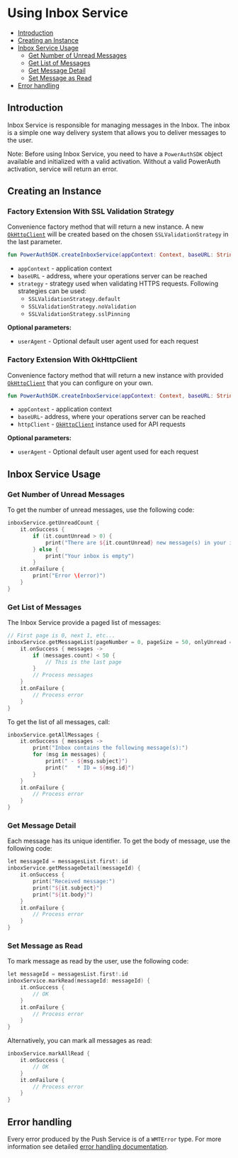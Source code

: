 # Using Inbox Service

<!-- begin remove -->
- [Introduction](#introduction)
- [Creating an Instance](#creating-an-instance)
- [Inbox Service Usage](#inbox-service-usage)
  - [Get Number of Unread Messages](#get-number-of-unread-messages)
  - [Get List of Messages](#get-list-of-messages)
  - [Get Message Detail](#get-message-detail)
  - [Set Message as Read](#set-message-as-read)
- [Error handling](#error-handling)

## Introduction
<!-- end -->

Inbox Service is responsible for managing messages in the Inbox. The inbox is a simple one way delivery system that allows you to deliver messages to the user.

<!-- begin box warning -->
Note: Before using Inbox Service, you need to have a `PowerAuthSDK` object available and initialized with a valid activation. Without a valid PowerAuth activation, service will return an error.
<!-- end -->

## Creating an Instance

### Factory Extension With SSL Validation Strategy

Convenience factory method that will return a new instance. A new [`OkHttpClient`](https://square.github.io/okhttp/) will be created based on the chosen `SSLValidationStrategy` in the last parameter.

```kotlin
fun PowerAuthSDK.createInboxService(appContext: Context, baseURL: String, strategy: SSLValidationStrategy): IInboxService
```

- `appContext` - application context
- `baseURL` - address, where your operations server can be reached
- `strategy` - strategy used when validating HTTPS requests. Following strategies can be used:
    - `SSLValidationStrategy.default`
    - `SSLValidationStrategy.noValidation`
    - `SSLValidationStrategy.sslPinning`

__Optional parameters:__

- `userAgent` - Optional default user agent used for each request

### Factory Extension With OkHttpClient

Convenience factory method that will return a new instance with provided [`OkHttpClient`](https://square.github.io/okhttp/) that you can configure on your own.

```kotlin
fun PowerAuthSDK.createInboxService(appContext: Context, baseURL: String, httpClient: OkHttpClient): IInboxService
```

- `appContext` - application context
- `baseURL`-  address, where your operations server can be reached
- `httpClient` - [`OkHttpClient`](https://square.github.io/okhttp/) instance used for API requests

__Optional parameters:__

- `userAgent` - Optional default user agent used for each request

## Inbox Service Usage

### Get Number of Unread Messages

To get the number of unread messages, use the following code:

```kotlin
inboxService.getUnreadCount { 
    it.onSuccess {
        if (it.countUnread > 0) {
            print("There are ${it.countUnread} new message(s) in your inbox")
        } else {
            print("Your inbox is empty")
        }
    it.onFailure {
        print("Error \(error)")
    }
}
```

### Get List of Messages

The Inbox Service provide a paged list of messages:

```kotlin
// First page is 0, next 1, etc...
inboxService.getMessageList(pageNumber = 0, pageSize = 50, onlyUnread = false) {
    it.onSuccess { messages ->
        if (messages.count) < 50 {
            // This is the last page
        }
        // Process messages    
    }
    it.onFailure {
        // Process error
    }
}
```

To get the list of all messages, call:

```kotlin
inboxService.getAllMessages {
    it.onSuccess { messages ->
        print("Inbox contains the following message(s):")
        for (msg in messages) {
            print(" - ${msg.subject}")
            print("   * ID = ${msg.id}")
        }
    }
    it.onFailure {
        // Process error
    }
}
```

### Get Message Detail

Each message has its unique identifier. To get the body of message, use the following code:

```kotlin
let messageId = messagesList.first!.id
inboxService.getMessageDetail(messageId) {
    it.onSuccess {
        print("Received message:")
        print("${it.subject}")
        print("${it.body}")
    }
    it.onFailure {
        // Process error
    }
}
```

### Set Message as Read

To mark message as read by the user, use the following code:

```kotlin
let messageId = messagesList.first!.id
inboxService.markRead(messageId: messageId) {
    it.onSuccess {
        // OK
    }
    it.onFailure {
        // Process error
    }
}
```

Alternatively, you can mark all messages as read:

```kotlin
inboxService.markAllRead {
    it.onSuccess {
        // OK
    }
    it.onFailure {
        // Process error
    }
}
```

## Error handling

Every error produced by the Push Service is of a `WMTError` type. For more information see detailed [error handling documentation](Error-Handling.md).

